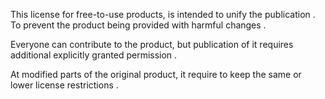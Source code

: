 
This license for free-to-use products, is intended to unify the publication . To prevent the product being provided with harmful changes .

Everyone can contribute to the product, but publication of it requires additional explicitly granted permission .

At modified parts of the original product, it require to keep the same or lower license restrictions .
